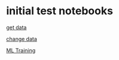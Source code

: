 initial test notebooks
=====

[get data](./get_data.ipynb)

[change data](./etl.ipynb)

[ML Training](./ml_training.ipynb) 
